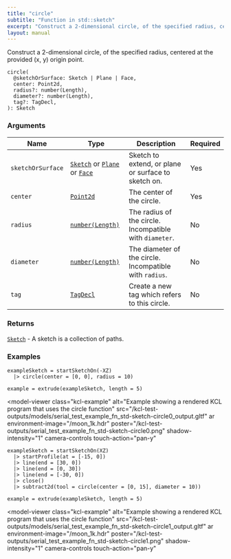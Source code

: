 ```yaml
---
title: "circle"
subtitle: "Function in std::sketch"
excerpt: "Construct a 2-dimensional circle, of the specified radius, centered at the provided (x, y) origin point."
layout: manual
---
```


Construct a 2-dimensional circle, of the specified radius, centered at the provided (x, y) origin point.

```kcl
circle(
  @sketchOrSurface: Sketch | Plane | Face,
  center: Point2d,
  radius?: number(Length),
  diameter?: number(Length),
  tag?: TagDecl,
): Sketch
```



### Arguments

| Name | Type | Description | Required |
|----------|------|-------------|----------|
| `sketchOrSurface` | [`Sketch`](/docs/kcl-std/types/std-types-Sketch) or [`Plane`](/docs/kcl-std/types/std-types-Plane) or [`Face`](/docs/kcl-std/types/std-types-Face) | Sketch to extend, or plane or surface to sketch on. | Yes |
| `center` | [`Point2d`](/docs/kcl-std/types/std-types-Point2d) | The center of the circle. | Yes |
| `radius` | [`number(Length)`](/docs/kcl-std/types/std-types-number) | The radius of the circle. Incompatible with `diameter`. | No |
| `diameter` | [`number(Length)`](/docs/kcl-std/types/std-types-number) | The diameter of the circle. Incompatible with `radius`. | No |
| `tag` | [`TagDecl`](/docs/kcl-std/types/std-types-TagDecl) | Create a new tag which refers to this circle. | No |

### Returns

[`Sketch`](/docs/kcl-std/types/std-types-Sketch) - A sketch is a collection of paths.


### Examples

```kcl
exampleSketch = startSketchOn(-XZ)
  |> circle(center = [0, 0], radius = 10)

example = extrude(exampleSketch, length = 5)

```


<model-viewer
  class="kcl-example"
  alt="Example showing a rendered KCL program that uses the circle function"
  src="/kcl-test-outputs/models/serial_test_example_fn_std-sketch-circle0_output.gltf"
  ar
  environment-image="/moon_1k.hdr"
  poster="/kcl-test-outputs/serial_test_example_fn_std-sketch-circle0.png"
  shadow-intensity="1"
  camera-controls
  touch-action="pan-y"
>
</model-viewer>

```kcl
exampleSketch = startSketchOn(XZ)
  |> startProfile(at = [-15, 0])
  |> line(end = [30, 0])
  |> line(end = [0, 30])
  |> line(end = [-30, 0])
  |> close()
  |> subtract2d(tool = circle(center = [0, 15], diameter = 10))

example = extrude(exampleSketch, length = 5)

```


<model-viewer
  class="kcl-example"
  alt="Example showing a rendered KCL program that uses the circle function"
  src="/kcl-test-outputs/models/serial_test_example_fn_std-sketch-circle1_output.gltf"
  ar
  environment-image="/moon_1k.hdr"
  poster="/kcl-test-outputs/serial_test_example_fn_std-sketch-circle1.png"
  shadow-intensity="1"
  camera-controls
  touch-action="pan-y"
>
</model-viewer>


